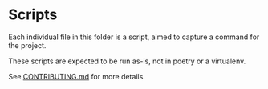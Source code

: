 # Scripts

Each individual file in this folder is a script, aimed to capture a command
for the project.

These scripts are expected to be run as-is, not in poetry or a virtualenv.

See [CONTRIBUTING.md](../CONTRIBUTING.md) for more details.
